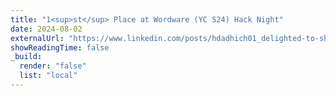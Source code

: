 ```yaml
---
title: "1<sup>st</sup> Place at Wordware (YC S24) Hack Night"
date: 2024-08-02
externalUrl: "https://www.linkedin.com/posts/hdadhich01_delighted-to-share-that-we-won-a-hack-night-activity-7231714174874099714-KPJ9?utm_source=share&utm_medium=member_desktop"
showReadingTime: false
_build:
  render: "false"
  list: "local"
---
```

